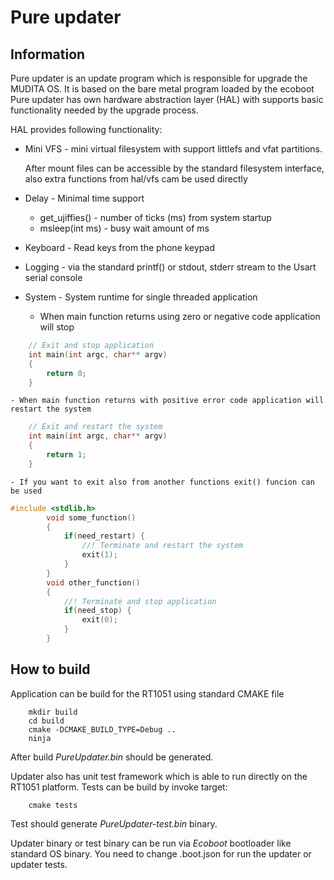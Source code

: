  # Pure updater

## Information
Pure updater is an update program which is responsible for upgrade the MUDITA OS.
It is based on the bare metal program loaded by the ecoboot
Pure updater has own hardware abstraction layer (HAL) with supports basic functionality needed
by the upgrade process.

HAL provides following functionality:

* Mini VFS - mini virtual filesystem with support littlefs and vfat partitions. 

    After mount files can be accessible by the standard <stdio> <unistd> filesystem interface, 
    also extra functions from hal/vfs cam be used directly

* Delay - Minimal time support

    - get_ujiffies() - number of ticks (ms) from system startup
    - msleep(int ms)  - busy wait amount of ms


* Keyboard  - Read keys from the phone keypad 

* Logging - via the standard printf() or stdout, stderr stream to the Usart serial console

* System - System runtime for single threaded application

    - When main function returns using zero or negative code application will stop
```c
    // Exit and stop application
    int main(int argc, char** argv)
    {
        return 0;
    }
```
    - When main function returns with positive error code application will restart the system
```c
    // Exit and restart the system
    int main(int argc, char** argv)
    {
        return 1;
    }
```
    - If you want to exit also from another functions exit() funcion can be used

```c
#include <stdlib.h>
        void some_function()
        {
            if(need_restart) {
                //! Terminate and restart the system
                exit(1);
            }
        }
        void other_function() 
        {
            //! Terminate and stop application
            if(need_stop) {
                exit(0);
            }
        }
```



## How to build

Application can be build for the RT1051 using standard CMAKE file
```shell
    mkdir build
    cd build
    cmake -DCMAKE_BUILD_TYPE=Debug ..
    ninja 
```
After build _PureUpdater.bin_ should be generated. 

Updater also has unit test framework which is able to run directly on the RT1051 platform. Tests can be build by invoke target: 
```shell 
    cmake tests
```
Test should generate _PureUpdater-test.bin_ binary.


Updater binary or test binary can be run via *Ecoboot* bootloader like standard OS binary.
You need to change .boot.json for run the updater or updater tests.
